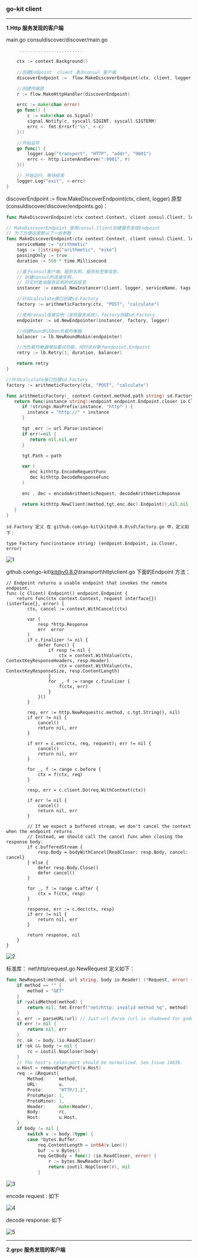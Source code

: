 ### **go-kit client**  

------

**1.Http  服务发现的客户端**          

main.go    consuldiscover/discover/main.go

```go
     ........................

	ctx := context.Background()
                              
	//创建Endpoint  client 表示consul 客户端
	discoverEndpoint :=  flow.MakeDiscoverEndpoint(ctx, client, logger)

	//创建传输层
	r := flow.MakeHttpHandler(discoverEndpoint)

	errc := make(chan error)
	go func() {
		c := make(chan os.Signal)
		signal.Notify(c, syscall.SIGINT, syscall.SIGTERM)
		errc <- fmt.Errorf("%s", <-c)
	}()

	//开始监听
	go func() {
		logger.Log("transport", "HTTP", "addr", "9001")
		errc <- http.ListenAndServe(":9001", r)
	}()

	// 开始运行，等待结束
	logger.Log("exit", <-errc)
}
```

discoverEndpoint :=  flow.MakeDiscoverEndpoint(ctx, client, logger)    原型(consuldiscover/discover/endpoints.go)：    

```go
func MakeDiscoverEndpoint(ctx context.Context, client consul.Client, logger log.Logger) endpoint.Endpoint 

// MakeDiscoverEndpoint 使用consul.Client创建服务发现Endpoint
// 为了方便这里默认了一些参数
func MakeDiscoverEndpoint(ctx context.Context, client consul.Client, logger log.Logger) endpoint.Endpoint {
	serviceName := "arithmetic"
	tags := []string{"arithmetic", "mike"}
	passingOnly := true
	duration := 500 * time.Millisecond

	//基于consul客户端、服务名称、服务标签等信息，
	// 创建consul的连接实例，
	// 可实时查询服务实例的状态信息
	instancer := consul.NewInstancer(client, logger, serviceName, tags, passingOnly)

	//针对calculate接口创建sd.Factory
	factory := arithmeticFactory(ctx, "POST", "calculate")

	//使用consul连接实例（发现服务系统）、factory创建sd.Factory
	endpointer := sd.NewEndpointer(instancer, factory, logger)

	//创建RoundRibbon负载均衡器
	balancer := lb.NewRoundRobin(endpointer)

	//为负载均衡器增加重试功能，同时该对象为endpoint.Endpoint
	retry := lb.Retry(1, duration, balancer)

	return retry
}
```

```go
//针对calculate接口创建sd.Factory
factory := arithmeticFactory(ctx, "POST", "calculate")
```

```go
func arithmeticFactory(_ context.Context,method,path string) sd.Factory{
   return func(instance string)(endpoint endpoint.Endpoint,closer io.Closer,err error) {
      if !strings.HasPrefix(instance, "http" ) {
        instance = "http://" + instance
      }

      tgt ,err := url.Parse(instance)
      if err!=nil {
         return nil,nil,err
      }

      tgt.Path = path

      var (
         enc kithttp.EncodeRequestFunc
         dec kithttp.DecodeResponseFunc
      )

      enc , dec = encodeArithmeticRequest, decodeArithmeticReponse

      return kithttp.NewClient(method,tgt,enc,dec).Endpoint(),nil,nil
   }
}
```

```
sd.Factory 定义 在 github.com\go-kit\kit@v0.8.0\sd\factory.go 中，定义如下：
```

```
type Factory func(instance string) (endpoint.Endpoint, io.Closer, error)
```

![1](<https://github.com/superufo/go-kit0001/blob/master/img/1.png>)

github.com\go-kit\kit@v0.8.0\transport\http\client.go 下面的Endpoint 方法：

```
// Endpoint returns a usable endpoint that invokes the remote endpoint.
func (c Client) Endpoint() endpoint.Endpoint {
	return func(ctx context.Context, request interface{}) (interface{}, error) {
		ctx, cancel := context.WithCancel(ctx)

		var (
			resp *http.Response
			err  error
		)
		if c.finalizer != nil {
			defer func() {
				if resp != nil {
					ctx = context.WithValue(ctx, ContextKeyResponseHeaders, resp.Header)
					ctx = context.WithValue(ctx, ContextKeyResponseSize, resp.ContentLength)
				}
				for _, f := range c.finalizer {
					f(ctx, err)
				}
			}()
		}

		req, err := http.NewRequest(c.method, c.tgt.String(), nil)
		if err != nil {
			cancel()
			return nil, err
		}

		if err = c.enc(ctx, req, request); err != nil {
			cancel()
			return nil, err
		}

		for _, f := range c.before {
			ctx = f(ctx, req)
		}

		resp, err = c.client.Do(req.WithContext(ctx))

		if err != nil {
			cancel()
			return nil, err
		}

		// If we expect a buffered stream, we don't cancel the context when the endpoint returns.
		// Instead, we should call the cancel func when closing the response body.
		if c.bufferedStream {
			resp.Body = bodyWithCancel{ReadCloser: resp.Body, cancel: cancel}
		} else {
			defer resp.Body.Close()
			defer cancel()
		}

		for _, f := range c.after {
			ctx = f(ctx, resp)
		}

		response, err := c.dec(ctx, resp)
		if err != nil {
			return nil, err
		}

		return response, nil
	}
}
```

![2](<https://github.com/superufo/go-kit0001/blob/master/img/2.png>)



 标准库： net\http\request.go  NewRequest 定义如下：

```go
func NewRequest(method, url string, body io.Reader) (*Request, error) {
	if method == "" {
		method = "GET"
	}
	if !validMethod(method) {
		return nil, fmt.Errorf("net/http: invalid method %q", method)
	}
	u, err := parseURL(url) // Just url.Parse (url is shadowed for godoc).
	if err != nil {
		return nil, err
	}
	rc, ok := body.(io.ReadCloser)
	if !ok && body != nil {
		rc = ioutil.NopCloser(body)
	}
	// The host's colon:port should be normalized. See Issue 14836.
	u.Host = removeEmptyPort(u.Host)
	req := &Request{
		Method:     method,
		URL:        u,
		Proto:      "HTTP/1.1",
		ProtoMajor: 1,
		ProtoMinor: 1,
		Header:     make(Header),
		Body:       rc,
		Host:       u.Host,
	}
	if body != nil {
		switch v := body.(type) {
		case *bytes.Buffer:
			req.ContentLength = int64(v.Len())
			buf := v.Bytes()
			req.GetBody = func() (io.ReadCloser, error) {
				r := bytes.NewReader(buf)
				return ioutil.NopCloser(r), nil
			}
```

![3](<https://github.com/superufo/go-kit0001/blob/master/img/3.png>)

encode request : 如下

![4](<https://github.com/superufo/go-kit0001/blob/master/img/4.png>)

decode response: 如下

![5](<https://github.com/superufo/go-kit0001/blob/master/img/5.png>)



------

**2.grpc 服务发现的客户端**      
